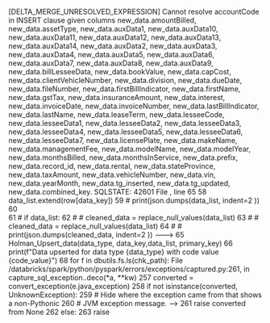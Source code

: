 [DELTA_MERGE_UNRESOLVED_EXPRESSION] Cannot resolve accountCode in INSERT clause given columns new_data.amountBilled, new_data.assetType, new_data.auxData1, new_data.auxData10, new_data.auxData11, new_data.auxData12, new_data.auxData13, new_data.auxData14, new_data.auxData2, new_data.auxData3, new_data.auxData4, new_data.auxData5, new_data.auxData6, new_data.auxData7, new_data.auxData8, new_data.auxData9, new_data.billLesseeData, new_data.bookValue, new_data.capCost, new_data.clientVehicleNumber, new_data.division, new_data.dueDate, new_data.fileNumber, new_data.firstBillIndicator, new_data.firstName, new_data.gstTax, new_data.insuranceAmount, new_data.interest, new_data.invoiceDate, new_data.invoiceNumber, new_data.lastBillIndicator, new_data.lastName, new_data.leaseTerm, new_data.lesseeCode, new_data.lesseeData1, new_data.lesseeData2, new_data.lesseeData3, new_data.lesseeData4, new_data.lesseeData5, new_data.lesseeData6, new_data.lesseeData7, new_data.licensePlate, new_data.makeName, new_data.managementFee, new_data.modelName, new_data.modelYear, new_data.monthsBilled, new_data.monthsInService, new_data.prefix, new_data.record_id, new_data.rental, new_data.stateProvince, new_data.taxAmount, new_data.vehicleNumber, new_data.vin, new_data.yearMonth, new_data.tg_inserted, new_data.tg_updated, new_data.combined_key. SQLSTATE: 42601
File <command-2638019235405315>, line 65
     58         data_list.extend(row[data_key])
     59     # print(json.dumps(data_list, indent=2  ))
     60     
     61 # if data_list:
     62 # # cleaned_data = replace_null_values(data_list)
     63 # #     cleaned_data = replace_null_values(data_list)
     64 #     # print(json.dumps(cleaned_data, indent=2  ))
---> 65 Holman_Upsert_data(data_type, data_key,data_list, primary_key)
     66 print(f"Data upserted for data type {data_type} with code value {code_value}")
     68 for f in dbutils.fs.ls(chk_path):
File /databricks/spark/python/pyspark/errors/exceptions/captured.py:261, in capture_sql_exception.<locals>.deco(*a, **kw)
    257 converted = convert_exception(e.java_exception)
    258 if not isinstance(converted, UnknownException):
    259     # Hide where the exception came from that shows a non-Pythonic
    260     # JVM exception message.
--> 261     raise converted from None
    262 else:
    263     raise
